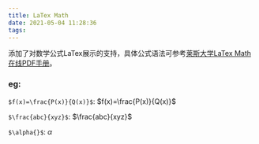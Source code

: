 ```yaml
---
title: LaTex Math
date: 2021-05-04 11:28:36
tags:
---
```


添加了对数学公式LaTex展示的支持，具体公式语法可参考[莱斯大学LaTex Math在线PDF手册](https://www.caam.rice.edu/~heinken/latex/symbols.pdf)。

### eg:

```$f(x)=\frac{P(x)}{Q(x)}$```:
$f(x)=\frac{P(x)}{Q(x)}$

```$\frac{abc}{xyz}$```:
$\frac{abc}{xyz}$

```$\alpha{}$```:
$\alpha{}$
